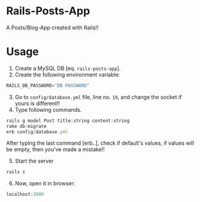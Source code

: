 # Rails-Posts-App
A Posts/Blog-App created with Rails!!

# Usage
1. Create a MySQL DB [eq. `rails-posts-app`].
2. Create the following environment variable:
```javascript
RAILS_DB_PASSWORD="DB PASSWORD"
```
3. Go to `config/database.yml` file, line no. `19`, and change the socket if yours is different!!
4. Type following commands.
```javascript
rails g model Post title:string content:string
rake db:migrate
erb config/database.yml 
```
After typing the last command [erb..], check if default's values, if values will be empty, then you've made a mistake!!

5. Start the server
```javascript
rails s
```
6. Now, open it in browser:
```javascript
localhost:3000
```
